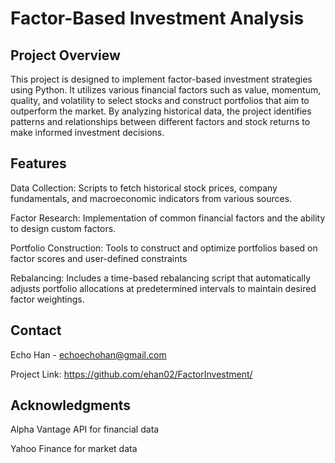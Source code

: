 # Factor-Based Investment Analysis

## Project Overview

This project is designed to implement factor-based investment strategies using Python. It utilizes various financial factors such as value, momentum, quality, and volatility to select stocks and construct portfolios that aim to outperform the market. By analyzing historical data, the project identifies patterns and relationships between different factors and stock returns to make informed investment decisions.

## Features

Data Collection: Scripts to fetch historical stock prices, company fundamentals, and macroeconomic indicators from various sources.

Factor Research: Implementation of common financial factors and the ability to design custom factors.

Portfolio Construction: Tools to construct and optimize portfolios based on factor scores and user-defined constraints

Rebalancing: Includes a time-based rebalancing script that automatically adjusts portfolio allocations at predetermined intervals to maintain desired factor weightings.

## Contact

Echo Han - echoechohan@gmail.com

Project Link: https://github.com/ehan02/FactorInvestment/

## Acknowledgments

Alpha Vantage API for financial data

Yahoo Finance for market data